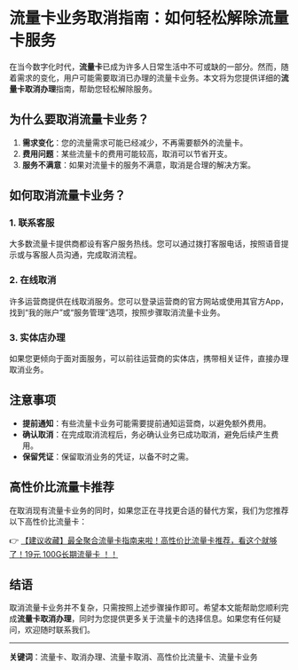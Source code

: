 # 流量卡业务取消指南：如何轻松解除流量卡服务

在当今数字化时代，**流量卡**已成为许多人日常生活中不可或缺的一部分。然而，随着需求的变化，用户可能需要取消已办理的流量卡业务。本文将为您提供详细的**流量卡取消办理**指南，帮助您轻松解除服务。

## 为什么要取消流量卡业务？

1. **需求变化**：您的流量需求可能已经减少，不再需要额外的流量卡。
2. **费用问题**：某些流量卡的费用可能较高，取消可以节省开支。
3. **服务不满意**：如果对流量卡的服务不满意，取消是合理的解决方案。

## 如何取消流量卡业务？

### 1. 联系客服
大多数流量卡提供商都设有客户服务热线。您可以通过拨打客服电话，按照语音提示或与客服人员沟通，完成取消流程。

### 2. 在线取消
许多运营商提供在线取消服务。您可以登录运营商的官方网站或使用其官方App，找到“我的账户”或“服务管理”选项，按照步骤取消流量卡业务。

### 3. 实体店办理
如果您更倾向于面对面服务，可以前往运营商的实体店，携带相关证件，直接办理取消业务。

## 注意事项

- **提前通知**：有些流量卡业务可能需要提前通知运营商，以避免额外费用。
- **确认取消**：在完成取消流程后，务必确认业务已成功取消，避免后续产生费用。
- **保留凭证**：保留取消业务的凭证，以备不时之需。

## 高性价比流量卡推荐

在取消现有流量卡业务的同时，如果您正在寻找更合适的替代方案，我们为您推荐以下高性价比流量卡：

👉 [【建议收藏】最全聚合流量卡指南来啦！高性价比流量卡推荐，看这个就够了！19元 100G长期流量卡 ！！](https://bit.ly/Liuliangka)

## 结语

取消流量卡业务并不复杂，只需按照上述步骤操作即可。希望本文能帮助您顺利完成**流量卡取消办理**，同时为您提供更多关于流量卡的选择信息。如果您有任何疑问，欢迎随时联系我们。

---

**关键词**：流量卡、取消办理、流量卡取消、高性价比流量卡、流量卡业务